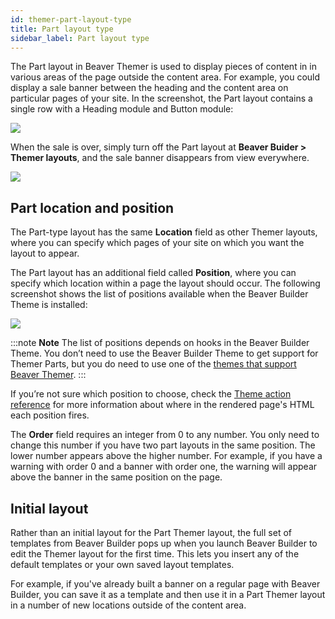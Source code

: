 ```yaml
---
id: themer-part-layout-type
title: Part layout type
sidebar_label: Part layout type
---
```


The Part layout in Beaver Themer is used to display pieces of content in in various areas of the page outside the content area. For example, you could display a sale banner between the heading and the content area on particular pages of your site. In the screenshot, the Part layout contains a single row with a Heading module and Button module:

![](/img/themer-part-layout-type-eee5c85b.png)

When the sale is over, simply turn off the Part layout at **Beaver Buider > Themer layouts**, and the sale banner disappears from view everywhere.

![](/img/themer-part-layout-type-c14fd7b8.png)

## Part location and position

The Part-type  layout has the same **Location** field as other Themer layouts, where you can specify which pages of your site on which you want the layout to appear.

The Part layout has an additional field called **Position**, where you can specify which location within a page the layout should occur. The following screenshot shows the list of positions available when the Beaver Builder Theme is installed:

![](/img/themer-part-layout-type-68352acd.png)

:::note **Note**
The list of positions depends on hooks in the Beaver Builder Theme. You don’t need to use the Beaver Builder Theme to get support for Themer Parts, but you do need to use one of the [themes that support Beaver Themer](/beaver-themer/management-compatibility/beaver-themer-supported-themes.md). 
:::

If you’re not sure which position to choose, check the [Theme action reference](/bb-theme/developer/theme-action-reference.md) for more information about where in the rendered page's HTML each position fires. 

The **Order** field requires an integer from 0 to any number. You only need to change this number if you have two part layouts in the same position. The lower number appears above the higher number. For example, if you have a warning with order 0 and a banner with order one, the warning will appear above the banner in the same position on the page.

## Initial layout

Rather than an initial layout for the Part Themer layout, the full set of templates from Beaver Builder pops up when you launch Beaver Builder to edit the Themer layout for the first time. This lets you insert any of the default templates or your own saved layout templates.

For example, if you've already built a banner on a regular page with Beaver Builder, you can save it as a template and then use it in a Part Themer layout in a number of new locations outside of the content area.

